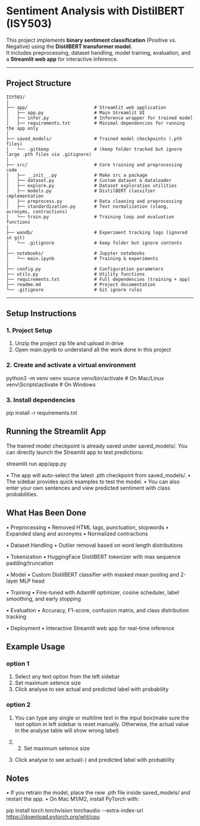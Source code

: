 #  Sentiment Analysis with DistilBERT (ISY503)

This project implements **binary sentiment classification** (Positive vs. Negative) using the **DistilBERT transformer model**.  
It includes preprocessing, dataset handling, model training, evaluation, and a **Streamlit web app** for interactive inference.

---

## Project Structure
```
ISY503/
│
├── app/                         # Streamlit web application
│   ├── app.py                   # Main Streamlit UI
│   ├── infer.py                 # Inference wrapper for trained model
│   ├── requirements.txt         # Minimal dependencies for running the app only
│
├── saved_models/                # Trained model checkpoints (.pth files)
│   └── .gitkeep                 # (keep folder tracked but ignore large .pth files via .gitignore)
│
├── src/                         # Core training and preprocessing code
│   ├── __init__.py              # Make src a package
│   ├── dataset.py               # Custom dataset & dataloader
│   ├── explore.py               # Dataset exploration utilities
│   ├── models.py                # DistilBERT classifier implementation
│   ├── preprocess.py            # Data cleaning and preprocessing
│   ├── standardization.py       # Text normalization (slang, acronyms, contractions)
│   └── train.py                 # Training loop and evaluation functions
│
├── wandb/                       # Experiment tracking logs (ignored in git)
│   └── .gitignore               # keep folder but ignore contents
│
├── notebooks/                   # Jupyter notebooks
│   └── main.ipynb               # Training & experiments
│
├── config.py                    # Configuration parameters
├── utils.py                     # Utility functions
├── requirements.txt             # Full dependencies (training + app)
├── readme.md                    # Project documentation
└── .gitignore                   # Git ignore rules

```

---

##  Setup Instructions

### 1. Project Setup
1. Unzip the project zip file and upload in drive
2. Open main.ipynb to understand all the work done in this project

### 2. Create and activate a virtual environment
python3 -m venv venv
source venv/bin/activate   # On Mac/Linux
venv\Scripts\activate      # On Windows

### 3. Install dependencies
pip install -r requirements.txt


## Running the Streamlit App

The trained model checkpoint is already saved under saved_models/.
You can directly launch the Streamlit app to test predictions:

streamlit run app/app.py

•	The app will auto-select the latest .pth checkpoint from saved_models/.
•	The sidebar provides quick examples to test the model.
•	You can also enter your own sentences and view predicted sentiment with class probabilities.


## What Has Been Done
•	Preprocessing
	•	Removed HTML tags, punctuation, stopwords
	•	Expanded slang and acronyms
	•	Normalized contractions


•	Dataset Handling
	•	Outlier removal based on word length distributions
	
    
•	Tokenization
	•	HuggingFace DistilBERT tokenizer with max sequence padding/truncation
	
    
•	Model
	•	Custom DistilBERT classifier with masked mean pooling and 2-layer MLP head
	
    
•	Training
	•	Fine-tuned with AdamW optimizer, cosine scheduler, label smoothing, and early stopping
	
    
•	Evaluation
	•	Accuracy, F1-score, confusion matrix, and class distribution tracking
	
    
•	Deployment
	•	Interactive Streamlit web app for real-time inference



## Example Usage

### option 1
1. Select any text option from the left sidebar
2. Set maximum setence size
3. Click analyse to see actual and predicted label with probability

### option 2
1. You can type any single or multiline text in the input box(make sure the text option in left sidebar is reset manually. Otherwise, the actual value in the analyse table will show wrong label)

2. 2. Set maximum setence size
3. Click analyse to see actual(-) and predicted label with probability



## Notes
•	If you retrain the model, place the new .pth file inside saved_models/ and restart the app.
•	On Mac M1/M2, install PyTorch with:

pip install torch torchvision torchaudio --extra-index-url https://download.pytorch.org/whl/cpu
